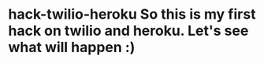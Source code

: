 hack-twilio-heroku
So this is my first hack on twilio and heroku. Let's see what will happen :)
==================
